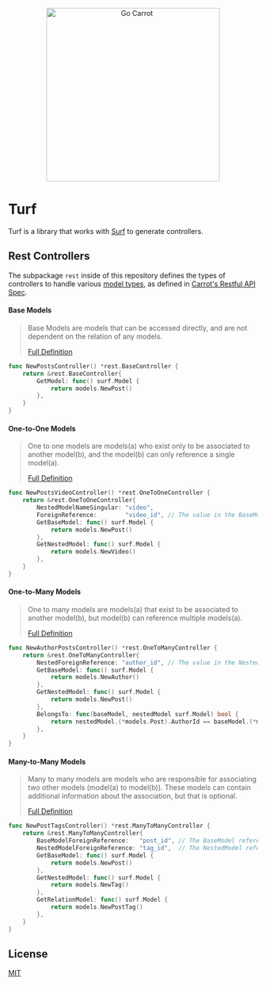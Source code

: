 <a href="https://engineering.carrot.is/"><p align="center"><img src="https://cloud.githubusercontent.com/assets/2105067/24525319/d3d26516-1567-11e7-9506-7611b3287d53.png" alt="Go Carrot" width="350px" align="center;" /></p></a>
# Turf

Turf is a library that works with [Surf](https://github.com/go-carrot/surf) to generate controllers.

## Rest Controllers

The subpackage `rest` inside of this repository defines the types of controllers to handle various [model types](https://github.com/carrot/restful-api-spec#determine-interface-model-types), as defined in [Carrot's Restful API Spec](https://github.com/carrot/restful-api-spec).

#### Base Models

> Base Models are models that can be accessed directly, and are not dependent on the relation of any models.
>
> [Full Definition](https://github.com/carrot/restful-api-spec#base-models)

```go
func NewPostsController() *rest.BaseController {
	return &rest.BaseController{
		GetModel: func() surf.Model {
			return models.NewPost()
		},
	}
}
```

#### One-to-One Models

> One to one models are models(a) who exist only to be associated to another model(b), and the model(b) can only reference a single model(a).
>
> [Full Definition](https://github.com/carrot/restful-api-spec#one-to-one-models)

```go
func NewPostsVideoController() *rest.OneToOneController {
	return &rest.OneToOneController{
		NestedModelNameSingular: "video",
		ForeignReference:        "video_id", // The value in the BaseModel that references the NestedModel
		GetBaseModel: func() surf.Model {
			return models.NewPost()
		},
		GetNestedModel: func() surf.Model {
			return models.NewVideo()
		},
	}
}
```

#### One-to-Many Models

> One to many models are models(a) that exist to be associated to another model(b), but model(b) can reference multiple models(a).
> 
> [Full Definition](https://github.com/carrot/restful-api-spec#one-to-many-models)

```go
func NewAuthorPostsController() *rest.OneToManyController {
	return &rest.OneToManyController{
		NestedForeignReference: "author_id", // The value in the NestedModel that references the BaseModel
		GetBaseModel: func() surf.Model {
			return models.NewAuthor()
		},
		GetNestedModel: func() surf.Model {
			return models.NewPost()
		},
		BelongsTo: func(baseModel, nestedModel surf.Model) bool {
			return nestedModel.(*models.Post).AuthorId == baseModel.(*models.Author).Id
		},
	}
}
```

#### Many-to-Many Models

> Many to many models are models who are responsible for associating two other models (model(a) to model(b)). These models can contain additional information about the association, but that is optional. 
> 
> [Full Definition](https://github.com/carrot/restful-api-spec#many-to-many-models)

```go
func NewPostTagsController() *rest.ManyToManyController {
	return &rest.ManyToManyController{
		BaseModelForeignReference:   "post_id", // The BaseModel reference in the RelationModel
		NestedModelForeignReference: "tag_id",  // The NestedModel reference in the RelationModel
		GetBaseModel: func() surf.Model {
			return models.NewPost()
		},
		GetNestedModel: func() surf.Model {
			return models.NewTag()
		},
		GetRelationModel: func() surf.Model {
			return models.NewPostTag()
		},
	}
}
```

## License

[MIT](LICENSE.md)
